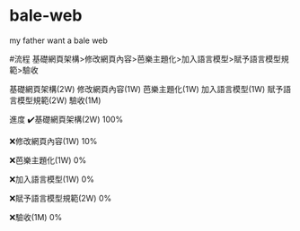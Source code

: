 # bale-web
my father want a bale web

#流程
基礎網頁架構>修改網頁內容>芭樂主題化>加入語言模型>賦予語言模型規範>驗收

基礎網頁架構(2W)
修改網頁內容(1W)
芭樂主題化(1W)
加入語言模型(1W)
賦予語言模型規範(2W)
驗收(1M)

進度
✔️基礎網頁架構(2W) 100%

❌修改網頁內容(1W) 10%

❌芭樂主題化(1W) 0%

❌加入語言模型(1W) 0%

❌賦予語言模型規範(2W) 0%

❌驗收(1M) 0%
